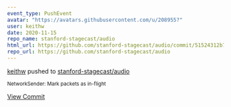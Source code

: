 ```yaml
---
event_type: PushEvent
avatar: "https://avatars.githubusercontent.com/u/208955?"
user: keithw
date: 2020-11-15
repo_name: stanford-stagecast/audio
html_url: https://github.com/stanford-stagecast/audio/commit/51524312b7ccbc2c23a13ed7981192cdd249f5d0
repo_url: https://github.com/stanford-stagecast/audio
---
```


<a href='https://github.com/keithw' target='_blank'>keithw</a> pushed to <a href='https://github.com/stanford-stagecast/audio' target='_blank'>stanford-stagecast/audio</a>

<small>NetworkSender: Mark packets as in-flight</small>

<a href='https://github.com/stanford-stagecast/audio/commit/51524312b7ccbc2c23a13ed7981192cdd249f5d0' target='_blank'>View Commit</a>